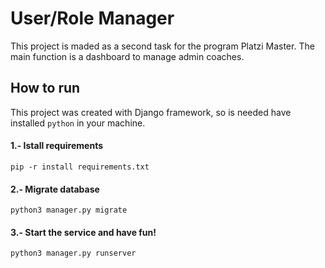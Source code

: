 # User/Role Manager

This project is maded as a second task for the program Platzi Master. The main function is a dashboard to manage admin coaches.

## How to run

This project was created with Django framework, so is needed have installed `python` in your machine.

#### 1.- Istall requirements
```
pip -r install requirements.txt
```

#### 2.- Migrate database
```
python3 manager.py migrate
```

#### 3.- Start the service and have fun!
```
python3 manager.py runserver
```